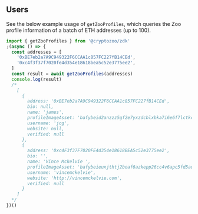 ## Users

See the below example usage of `getZooProfiles`, which queries the Zoo profile information of a batch of ETH addresses (up to 100).

```typescript
import { getZooProfiles } from '@cryptozoo/zdk'
;(async () => {
  const addresses = [
    '0xBE7eb2a7A9C949322F6CCAA1c857FC227fB14CEd',
    '0xc4f3f37f7020fe4d354e18618bea5c52e3775ee2',
  ]
  const result = await getZooProfiles(addresses)
  console.log(result)
  /*
    [
      {
        address: '0xBE7eb2a7A9C949322F6CCAA1c857FC227fB14CEd',
        bio: null,
        name: 'james',
        profileImageAsset: 'bafybeid2anzzz5gf2e7yxzdcblxbka7i6e6f7lctkc3em3j56pyfv57uti',
        username: 'jcg',
        website: null,
        verified: null
      },
      {
        address: '0xc4F3f37F7020FE4d354e18618BEA5c52e3775ee2',
        bio: '',
        name: 'Vince Mckelvie ',
        profileImageAsset: 'bafybeieuxjthtj2boaf6azkepp26cc4v6apc5fd5aqceaug4rrnkj7hz6q',
        username: 'vincemckelvie',
        website: 'http://vincemckelvie.com',
        verified: null
      }
    ]
  */
})()
```
